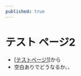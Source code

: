 ```yaml
---
published: true
---
```


# テスト ページ2

- [[テストページ1]]から
- 空白ありでどうなるか、、

[//begin]: # "Autogenerated link references for markdown compatibility"
[テストページ1]: テストページ1.md "テストページ1"
[//end]: # "Autogenerated link references"